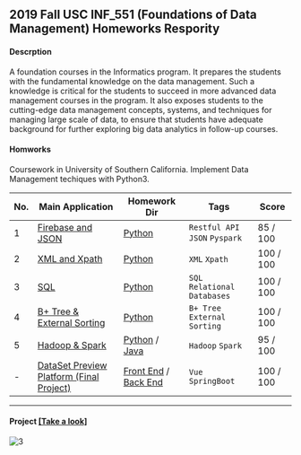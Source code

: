 ## 2019 Fall USC INF_551 (Foundations of Data Management) Homeworks Respority

#### Descrption
A foundation courses in the Informatics program. It prepares the students with the fundamental knowledge on the data management. Such a knowledge is critical for the students to succeed in more advanced data management courses in the program. It also exposes students to the cutting-edge data management concepts, systems, and techniques for managing large scale of data, to ensure that students have
adequate background for further exploring big data analytics in follow-up courses.

#### Homworks
Coursework in University of Southern California. Implement Data Management techiques with Python3. 

|No.| Main Application |Homework Dir|Tags|Score|
|---|------------------|-----------|----|-----|
|1|[Firebase and JSON](https://github.com/AaronYang2333/INF_551/blob/master/ay_hw_1/pdf/hw1.pdf)|[Python](https://github.com/AaronYang2333/INF_551/tree/master/ay_hw_1) |`Restful API` `JSON` `Pyspark`|85 / 100|
|2|[XML and Xpath](https://github.com/AaronYang2333/INF_551/blob/master/ay_hw_2/pdf/hw2.pdf)|[Python](https://github.com/AaronYang2333/INF_551/tree/master/ay_hw_2)| `XML` `Xpath`|100 / 100|
|3|[SQL](https://github.com/AaronYang2333/INF_551/blob/master/ay_hw_3/pdf/hw3.pdf)|[Python](https://github.com/AaronYang2333/INF_551/tree/master/ay_hw_3)|`SQL` `Relational Databases`|100 / 100|
|4|[B+ Tree & External Sorting](https://github.com/AaronYang2333/INF_551/blob/master/ay_hw_4/pdf/hw4.pdf)|[Python](https://github.com/AaronYang2333/INF_551/tree/master/ay_hw_4)|`B+ Tree` `External Sorting`|100 / 100|
|5|[Hadoop & Spark](https://github.com/AaronYang2333/INF_551/blob/master/ay_hw_5/pdf/hw5.pdf)|[Python](https://github.com/AaronYang2333/INF_551/tree/master/ay_hw_5/python) / [Java](https://github.com/AaronYang2333/INF_551/tree/master/ay_hw_5/java)|`Hadoop` `Spark`|95 / 100|
|-|[DataSet Preview Platform (Final Project)](https://github.com/AaronYang2333/INF_551/tree/master/final_project/pdf)|[Front End](https://github.com/AaronYang2333/INF_551/tree/master/final_project/src) / [Back End](https://github.com/AaronYang2333/INF_551/tree/master/final_project/final_backend)|`Vue` `SpringBoot`|100 / 100|

---

#### Project <a href="https://aaronyang2333.github.io/INF_551/final_project/dist/index" target="_blank">[Take a look]</a>

![3](https://user-images.githubusercontent.com/24391143/69748713-d3899180-10fd-11ea-81dc-a1f7cf669018.png)
